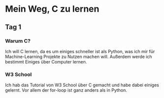 # Mein Weg, C zu lernen
## Tag 1
### Warum C?
Ich will C lernen, da es um einiges schneller ist als Python, was ich mir für Machine-Learning Projekte zu Nutzen machen will. Außerdem werde ich bestimmt Einiges über Computer lernen.
### W3 School
Ich hab das Tutorial von W3 School über C gemacht und habe dabei einiges gelernt. Vor allem der for-loop ist ganz anders als in Python. 